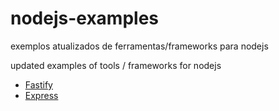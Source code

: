 # nodejs-examples

exemplos atualizados de ferramentas/frameworks para nodejs

updated examples of tools / frameworks for nodejs

- [Fastify](/api-frameworks/fastify/README.md)
- [Express](/api-frameworks/express/README.md)
